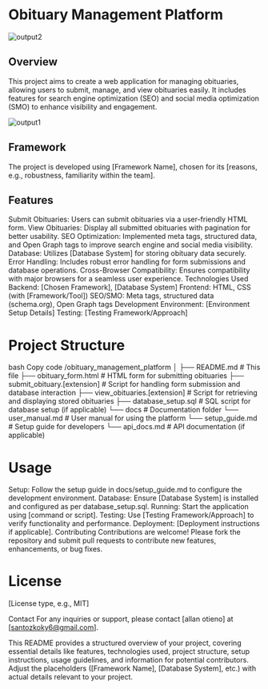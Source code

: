 # Obituary Management Platform

![output2](https://github.com/user-attachments/assets/64bee4f8-f6c7-4354-a17e-949533784895)

## Overview
This project aims to create a web application for managing obituaries, allowing users to submit, manage, and view obituaries easily. It includes features for search engine optimization (SEO) and social media optimization (SMO) to enhance visibility and engagement.

![output1](https://github.com/user-attachments/assets/ff88a5c5-2c11-4642-8af5-6ff4377b50e2)

## Framework
The project is developed using [Framework Name], chosen for its [reasons, e.g., robustness, familiarity within the team].

## Features
Submit Obituaries: Users can submit obituaries via a user-friendly HTML form.
View Obituaries: Display all submitted obituaries with pagination for better usability.
SEO Optimization: Implemented meta tags, structured data, and Open Graph tags to improve search engine and social media visibility.
Database: Utilizes [Database System] for storing obituary data securely.
Error Handling: Includes robust error handling for form submissions and database operations.
Cross-Browser Compatibility: Ensures compatibility with major browsers for a seamless user experience.
Technologies Used
Backend: [Chosen Framework], [Database System]
Frontend: HTML, CSS (with [Framework/Tool])
SEO/SMO: Meta tags, structured data (schema.org), Open Graph tags
Development Environment: [Environment Setup Details]
Testing: [Testing Framework/Approach]

# Project Structure
bash
Copy code
/obituary_management_platform
│
├── README.md                    # This file
├── obituary_form.html           # HTML form for submitting obituaries
├── submit_obituary.[extension]  # Script for handling form submission and database interaction
├── view_obituaries.[extension]  # Script for retrieving and displaying stored obituaries
├── database_setup.sql           # SQL script for database setup (if applicable)
└── docs                         # Documentation folder
    └── user_manual.md           # User manual for using the platform
    └── setup_guide.md           # Setup guide for developers
    └── api_docs.md              # API documentation (if applicable)

# Usage
Setup: Follow the setup guide in docs/setup_guide.md to configure the development environment.
Database: Ensure [Database System] is installed and configured as per database_setup.sql.
Running: Start the application using [command or script].
Testing: Use [Testing Framework/Approach] to verify functionality and performance.
Deployment: [Deployment instructions if applicable].
Contributing
Contributions are welcome! Please fork the repository and submit pull requests to contribute new features, enhancements, or bug fixes.

# License
[License type, e.g., MIT]

Contact
For any inquiries or support, please contact [allan otieno] at [santozkoky6@gmail.com].

This README provides a structured overview of your project, covering essential details like features, technologies used, project structure, setup instructions, usage guidelines, and information for potential contributors. Adjust the placeholders ([Framework Name], [Database System], etc.) with actual details relevant to your project. 
